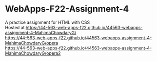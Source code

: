 # WebApps-F22-Assignment-4
A practice assignment for HTML with CSS <br>
Hosted at:<https://44-563-web-apps-f22.github.io/44563-webapps-assignment-4-MahimaChowdaryG/>
<br>
<https://44-563-web-apps-f22.github.io/44563-webapps-assignment-4-MahimaChowdaryG/opera>
<br>
<https://44-563-web-apps-f22.github.io/44563-webapps-assignment-4-MahimaChowdaryG/opera2>
